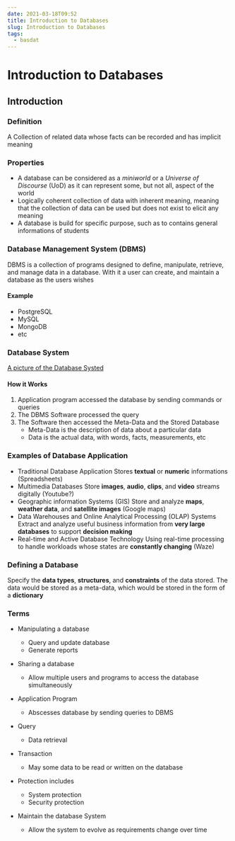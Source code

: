 ```yaml
---
date: 2021-03-18T09:52
title: Introduction to Databases
slug: Introduction to Databases
tags:
  - basdat
---
```


# Introduction to Databases

## Introduction

### Definition

A Collection of related data whose facts can be recorded and has implicit meaning

### Properties

- A database can be considered as a _miniworld_ or a _Universe of Discourse_ (UoD) as it can represent some, but not all, aspect of the world
- Logically coherent collection of data with inherent meaning, meaning that the collection of data can be used but does not exist to elicit any meaning
- A database is build for specific purpose, such as to contains general informations of students

### Database Management System (DBMS)

DBMS is a collection of programs designed to define, manipulate, retrieve, and manage data in a database. With it a user can create, and maintain a database as the users wishes

#### Example

- PostgreSQL
- MySQL
- MongoDB
- etc

### Database System

[A picture of the Database Systed](static/pic-selected-210319-1532-26.png)

#### How it Works

1. Application program accessed the database by sending commands or queries
2. The DBMS Software processed the query
3. The Software then accessed the Meta-Data and the Stored Database
   - Meta-Data is the description of data about a particular data
   - Data is the actual data, with words, facts, measurements, etc

### Examples of Database Application

- Traditional Database Application
  Stores **textual** or **numeric** informations (Spreadsheets)
- Multimedia Databases
  Store **images**, **audio**, **clips**, and **video** streams digitally (Youtube?)
- Geographic information Systems (GIS)
  Store and analyze **maps**, **weather data**, and **satellite images** (Google maps)
- Data Warehouses and Online Analytical Processing (OLAP) Systems
  Extract and analyze useful business information from **very large databases** to support **decision making**
- Real-time and Active Database Technology
  Using real-time processing to handle workloads whose states are **constantly changing** (Waze)

### Defining a Database

Specify the **data types**, **structures**, and **constraints** of the data stored. The data would be stored as a meta-data, which would be stored in the form of a **dictionary**

### Terms

- Manipulating a database

  - Query and update database
  - Generate reports

- Sharing a database

  - Allow multiple users and programs to access the database simultaneously

- Application Program

  - Abscesses database by sending queries to DBMS

- Query

  - Data retrieval

- Transaction

  - May some data to be read or written on the database

- Protection includes

  - System protection
  - Security protection

- Maintain the database System

  - Allow the system to evolve as requirements change over time

